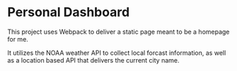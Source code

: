 # Personal Dashboard

This project uses Webpack to deliver a static page meant to be a homepage for me.

It utilizes the NOAA weather API to collect local forcast information, as well as a location based API that delivers the current city name.